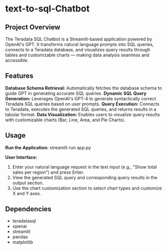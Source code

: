 # text-to-sql-Chatbot

## Project Overview
The Teradata SQL Chatbot is a Streamlit-based application powered by OpenAI's GPT. It transforms natural language prompts into SQL queries, connects to a Teradata database, and visualizes query results through tables and customizable charts — making data analysis seamless and accessible.

## Features
**Database Schema Retrieval:** Automatically fetches the database schema to guide GPT in generating accurate SQL queries.
**Dynamic SQL Query Generation:** Leverages OpenAI's GPT-4 to generate syntactically correct Teradata SQL queries based on user prompts.
**Query Execution:** Connects to Teradata, executes the generated SQL queries, and returns results in a tabular format.
**Data Visualization:** Enables users to visualize query results with customizable charts (Bar, Line, Area, and Pie Charts).

## Usage
**Run the Application:**
  streamlit run app.py

**User Interface:**
1. Enter your natural language request in the text input (e.g., "Show total sales per region") and press Enter.
2. View the generated SQL query and corresponding query results in the output section.
3. Use the chart customization section to select chart types and customize X and Y axes.

## Dependencies
- teradatasql
- openai
- streamlit
- pandas
- matplotlib
